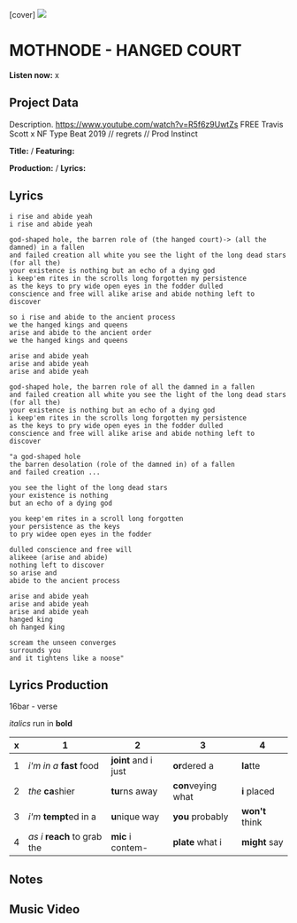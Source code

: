 [cover] ![](57175019_319474918741616_8502199518755923887_n.jpg)

# MOTHNODE - HANGED COURT

**Listen now:** x

## Project Data

Description.
https://www.youtube.com/watch?v=R5f6z9UwtZs
FREE Travis Scott x NF Type Beat 2019 // regrets // Prod Instinct

**Title:**  / **Featuring:** 

**Production:**  / **Lyrics:** 

## Lyrics

```
i rise and abide yeah
i rise and abide yeah

god-shaped hole, the barren role of (the hanged court)-> (all the damned) in a fallen 
and failed creation all white you see the light of the long dead stars (for all the) 
your existence is nothing but an echo of a dying god
i keep'em rites in the scrolls long forgotten my persistence 
as the keys to pry wide open eyes in the fodder dulled 
conscience and free will alike arise and abide nothing left to discover

so i rise and abide to the ancient process
we the hanged kings and queens
arise and abide to the ancient order
we the hanged kings and queens

arise and abide yeah
arise and abide yeah
arise and abide yeah

god-shaped hole, the barren role of all the damned in a fallen 
and failed creation all white you see the light of the long dead stars (for all the) 
your existence is nothing but an echo of a dying god
i keep'em rites in the scrolls long forgotten my persistence 
as the keys to pry wide open eyes in the fodder dulled 
conscience and free will alike arise and abide nothing left to discover

"a god-shaped hole
the barren desolation (role of the damned in) of a fallen 
and failed creation ...

you see the light of the long dead stars
your existence is nothing 
but an echo of a dying god 

you keep'em rites in a scroll long forgotten  
your persistence as the keys
to pry widee open eyes in the fodder

dulled conscience and free will
alikeee (arise and abide)
nothing left to discover
so arise and
abide to the ancient process

arise and abide yeah
arise and abide yeah
arise and abide yeah
hanged king
oh hanged king

scream the unseen converges 
surrounds you 
and it tightens like a noose"

```

## Lyrics Production

16bar - verse

*italics* run in
**bold**

| x | 1 | 2 | 3 | 4 |
|---|---|---|---|---|
| 1 | *i'm in a* **fast** food | **joint** and i just  | **or**dered a  | **la**tte  |
| 2 | *the* **ca**shier | **tu**rns away  |  **con**veying what |  **i** placed |
| 3 | *i'm* **tempt**ed in a | **u**nique way  |  **you** probably |  **won't** think |
| 4 | *as i* **reach** to grab the |  **mic** i contem-  | **plate** what i | **might** say |

## Notes

## Music Video
